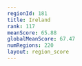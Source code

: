 ```yaml
---
regionId: 181
title: Ireland
rank: 117
meanScore: 65.88
globalMeanScore: 67.47
numRegions: 220
layout: region_score
---
```

